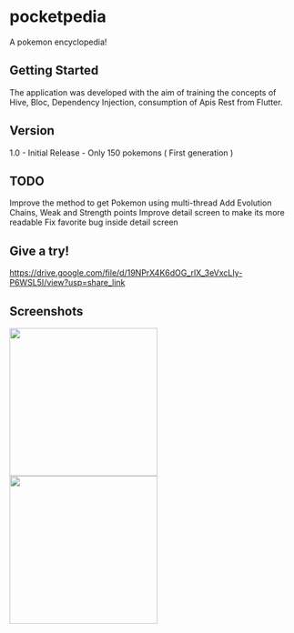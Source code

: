# pocketpedia

A pokemon encyclopedia!

## Getting Started

The application was developed with the aim of training the concepts of Hive, Bloc, Dependency Injection, consumption of Apis Rest from Flutter.  

## Version  

1.0 - Initial Release - Only 150 pokemons ( First generation )

## TODO  

Improve the method to get Pokemon using multi-thread
Add Evolution Chains, Weak and Strength points 
Improve detail screen to make its more readable 
Fix favorite bug inside detail screen  

## Give a try!  

https://drive.google.com/file/d/19NPrX4K6dOG_rlX_3eVxcLIy-P6WSL5I/view?usp=share_link

## Screenshots  

<img src="https://github.com/brunos0/pocketpedia/assets/49425249/3afea333-52a2-4b5c-a22a-27c37d980be7" width="260"> <img src="https://github.com/brunos0/pocketpedia/assets/49425249/dcfeb7a6-04b7-40f5-9aac-d59b58589ef9" width="260">

